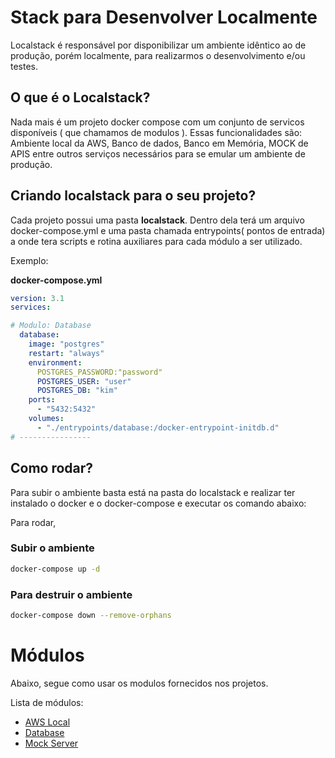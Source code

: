 # Stack para Desenvolver Localmente
Localstack é responsável por disponibilizar um ambiente idêntico ao de produção, porém localmente, para realizarmos o desenvolvimento e/ou testes.


## O que é o Localstack?
Nada mais é um projeto docker compose com um conjunto de servicos disponíveis ( que chamamos de modulos ). Essas funcionalidades são: Ambiente local da AWS, Banco de dados, Banco em Memória, MOCK de APIS entre outros serviços necessários para se emular um ambiente de produção.

## Criando localstack para o seu projeto?
Cada projeto possui uma pasta **localstack**. Dentro dela terá um arquivo docker-compose.yml e uma pasta chamada entrypoints( pontos de entrada) a onde tera scripts e rotina auxiliares para cada módulo a ser utilizado.

Exemplo:

**docker-compose.yml**

```yaml
version: 3.1
services:

# Modulo: Database
  database:
    image: "postgres"
    restart: "always"
    environment:
      POSTGRES_PASSWORD:"password"
      POSTGRES_USER: "user"
      POSTGRES_DB: "kim"
    ports:
      - "5432:5432"
    volumes:
      - "./entrypoints/database:/docker-entrypoint-initdb.d"
# ----------------

```

## Como rodar?
Para subir o ambiente basta está na pasta do localstack e realizar ter instalado o docker e o docker-compose e executar os comando abaixo:

Para rodar, 
### Subir o ambiente
```sh
docker-compose up -d
```

### Para destruir o ambiente
```sh
docker-compose down --remove-orphans
```


# Módulos
Abaixo, segue como usar os modulos fornecidos nos projetos.

Lista de módulos:
- [AWS Local](https://kimmais.github.io/localstack/modules/aws-local)
- [Database](https://kimmais.github.io/localstack/modules/database)
- [Mock Server](https://kimmais.github.io/localstack/modules/mockserver)
